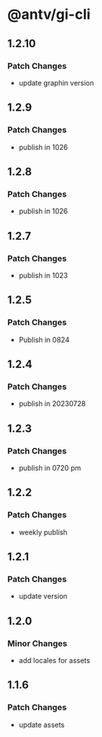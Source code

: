 # @antv/gi-cli

## 1.2.10

### Patch Changes

- update graphin version

## 1.2.9

### Patch Changes

- publish in 1026

## 1.2.8

### Patch Changes

- publish in 1026

## 1.2.7

### Patch Changes

- publish in 1023

## 1.2.5

### Patch Changes

- Publish in 0824

## 1.2.4

### Patch Changes

- publish in 20230728

## 1.2.3

### Patch Changes

- publish in 0720 pm

## 1.2.2

### Patch Changes

- weekly publish

## 1.2.1

### Patch Changes

- update version

## 1.2.0

### Minor Changes

- add locales for assets

## 1.1.6

### Patch Changes

- update assets
